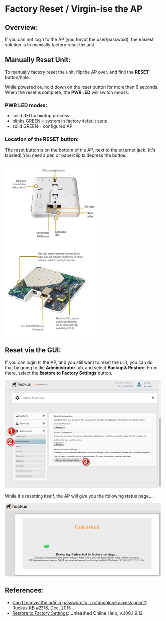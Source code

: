 # Factory Reset / Virgin-ise the AP

## Overview: 
If you can not login to the AP (you forgot the user/password), the easiest solution is to manually factory reset the unit.  

## Manually Reset Unit: 
To manually factory reset the unit, flip the AP over, and find the **RESET** button/hole.  

While powered on, hold down on the reset button for more then 6 seconds.  When the reset is complete, the **PWR LED** will switch modes: 

### PWR LED modes: 
- solid RED = bootup process
- blinks GREEN = system in factory default state
- solid GREEN = configured AP

### Location of the RESET button: 
The reset button is on the bottom of the AP, next to the ethernet jack.  (it's labeled)  You need a pen or paperclip to depress the button.  

<img src="img/ru01.jpg" width="300" alt="">

## Reset via the GUI: 
If you can login to the AP, and you still want to reset the unit, you can do that by going to the **Administrator** tab, and select **Backup & Restore**.  From there, select the **Restore to Factory Settings** button.  

<img src="img/reset01.png" width="600" alt="">

While it's resetting itself, the AP will give you the following status page....

<img src="img/reset02.png" width="600" alt="">

## References: 
- [Can I recover the admin password for a standalone access point?](https://support.ruckuswireless.com/answers/000002316): Ruckus KB #2316, Dec, 2015
- [Restore to Factory Settings](http://docs.ruckuswireless.com/unleashed/200.1.9.12/#c-RestoreToFactorySettings.html): Unleashed Online Help, v.200.1.9.12